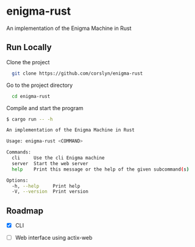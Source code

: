 
# enigma-rust

An implementation of the Enigma Machine in Rust

## Run Locally

Clone the project

```bash
  git clone https://github.com/corslyn/enigma-rust
```

Go to the project directory

```bash
  cd enigma-rust
```

Compile and start the program

```bash
$ cargo run -- -h

An implementation of the Enigma Machine in Rust

Usage: enigma-rust <COMMAND>

Commands:
  cli     Use the cli Enigma machine
  server  Start the web server
  help    Print this message or the help of the given subcommand(s)

Options:
  -h, --help     Print help
  -V, --version  Print version
```


## Roadmap

- [x] CLI
- [ ] Web interface using actix-web

